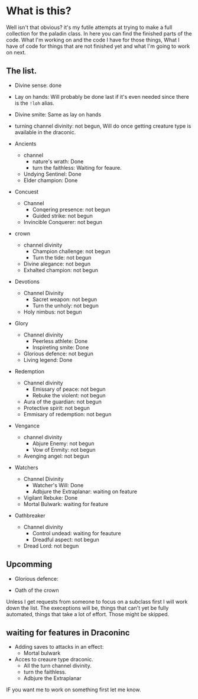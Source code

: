 # What is this?
Well isn't that obvious? it's my futile attempts at trying to make a full collection for the paladin class. In here you can find the finished parts of the code. What I'm working on and the code I have for those things, What I have of code for things that are not finished yet and what I'm going to work on next.

## The list.

- Divine sense: done
- Lay on hands: Will probably be done last if it's even needed since there is the `!loh` alias.
- Divine smite: Same as lay on hands
- turning channel divinity: not begun, Will do once getting creature type is available in the draconic.

- Ancients
	- channel
		- nature's wrath: Done
		- turn the faithless: Waiting for feaure.
  - Undying Sentinel: Done
  - Elder champion: Done

- Concuest
	- Channel
		- Conqering presence: not begun
		- Guided strike: not begun
	- Invincible Conquerer: not begun

- crown
	-  channel divinity
		- Champion challenge: not begun
		- Turn the tide: not begun
	- Divine alegance: not begun
	- Exhalted champion: not begun

- Devotions
	- Channel Divinity
		- Sacret weapon: not begun
		- Turn the unholy: not begun
	- Holy nimbus: not begun

- Glory
	- Channel divinity
		- Peerless athlete: Done
		- Inspireting smite: Done
	- Glorious defence: not begun
	- Living legend: Done

- Redemption
	- Channel divinity
		- Emissary of peace: not begun
		- Rebuke the violent: not begun
	- Aura of the guardian: not begun
	- Protective spirit: not begun
	- Emmisary of redemption: not begun

- Vengance
	- channel divinity
		- Abjure Enemy: not begun
		- Vow of Enmity: not begun
	- Avenging angel: not begun

- Watchers
	- Channel Divinity
		- Watcher's Will: Done
		- Adbjure the Extraplanar: waiting on feature
	- Vigilant Rebuke: Done
	- Mortal Bulwark: waiting for feature

- Oathbreaker
	- Channel divinity
		- Control undead: waiting for feauture
		- Dreadful aspect: not begun
	- Dread Lord: not begun
	
## Upcomming

- Glorious defence:

- Oath of the crown


Unless I get requests from someone to focus on a subclass first I will work down the list. The execeptions will be, things that can't yet be fully automated, things that take a lot of effort. Those might be skipped.

## waiting for features in Draconinc
- Adding saves to attacks in an effect:
	- Mortal bulwark
- Acces to creaure type draconic.
	- All the turn channel divinity.
	- turn the faithless.
	- Adbjure the Extraplanar

IF you want me to work on something first let me know.
